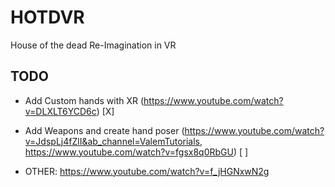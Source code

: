# HOTDVR
House of the dead Re-Imagination in VR

## TODO
- Add Custom hands with XR (https://www.youtube.com/watch?v=DLXLT6YCD6c) [X]

- Add Weapons and create hand poser (https://www.youtube.com/watch?v=JdspLj4fZlI&ab_channel=ValemTutorials, https://www.youtube.com/watch?v=fgsx8q0RbGU) [ ]

- OTHER: https://www.youtube.com/watch?v=f_jHGNxwN2g